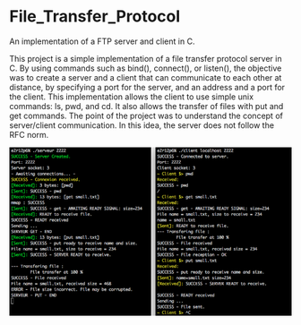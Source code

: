 # File_Transfer_Protocol
An implementation of a FTP server and client in C.

This project is a simple implementation of a file transfer protocol server in C.
By using commands such as bind(), connect(), or listen(), the objective was to create a server and a client that can communicate to each other at distance, by specifying a port for the server, and an address and a port for the client.
This implementation allows the client to use simple unix commands: ls, pwd, and cd. It also allows the transfer of files with put and get commands.
The point of the project was to understand the concept of server/client communication. In this idea, the server does not follow the RFC norm.

![Alt text](./cover/ft_p_screenshot.png "Malloc show alloc memory screenshot")
